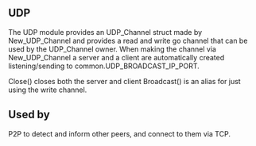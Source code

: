 UDP
---

The UDP module provides an UDP_Channel struct made by New_UDP_Channel and provides a read and write go channel that can be used by the UDP_Channel owner.
When making the channel via New_UDP_Channel a server and a client are automatically created listening/sending to common.UDP_BROADCAST_IP_PORT.

Close() closes both the server and client
Broadcast() is an alias for just using the write channel.

Used by
---
P2P to detect and inform other peers, and connect to them via TCP.
